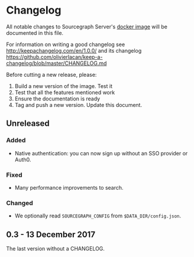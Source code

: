 # Changelog

All notable changes to Sourcegraph Server's [docker
image](https://hub.docker.com/r/sourcegraph/server/tags/) will be documented
in this file.

For information on writing a good changelog see
http://keepachangelog.com/en/1.0.0/ and its changelog
https://github.com/olivierlacan/keep-a-changelog/blob/master/CHANGELOG.md

Before cutting a new release, please:

1. Build a new version of the image. Test it
2. Test that all the features mentioned work
3. Ensure the documentation is ready
4. Tag and push a new version. Update this document.


## Unreleased

### Added
- Native authentication: you can now sign up without an SSO provider or Auth0.

### Fixed
- Many performance improvements to search.

### Changed
- We optionally read `SOURCEGRAPH_CONFIG` from `$DATA_DIR/config.json`.

## 0.3 - 13 December 2017

The last version without a CHANGELOG.
